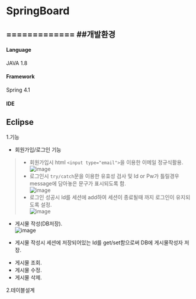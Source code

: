 # SpringBoard
=============
##개발환경
---------
#### Language 
JAVA 1.8  
#### Framework  
Spring 4.1  
#### IDE  
Eclipse
-----------
1.기능  
* 회원가입/로그인 기능  
>- 회원가입시 html ```<input type="email">```을 이용한 이메일 정규식활용.  
> ![image](https://user-images.githubusercontent.com/75213468/118921302-edaed380-b972-11eb-99a5-b64343b8a894.png)  
>- 로그인시 ```try/catch```문을 이용한 유효성 검사 및 Id or Pw가 틀릴경우 message에 담아놓은 문구가 표시되도록 함.  
![image](https://user-images.githubusercontent.com/75213468/118921575-61e97700-b973-11eb-9cb8-c7b1a0170420.png)  
>- 로그인 성공시 Id를 세션에 add하여 세션이 종료될때 까지 로그인이 유지되도록 설정.   
![image](https://user-images.githubusercontent.com/75213468/118922205-94e03a80-b974-11eb-8c0d-a3df8af2bf78.png)  



* 게시물 작성(DB저장).  
![image](https://user-images.githubusercontent.com/75213468/118922906-c1e11d00-b975-11eb-8bad-422cf32e7b73.png)
- 게시물 작성시 세션에 저장되어있는 Id를 get/set함으로써 DB에 게시물작성자 저장.  
* 게시물 조회.  
* 게시물 수정.  
* 게시물 삭제.  

2.테이블설계
